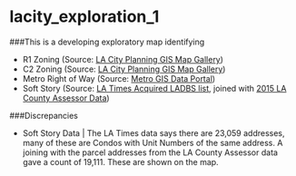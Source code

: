 # lacity_exploration_1

###This is a developing exploratory map identifying
* R1 Zoning (Source: [LA City Planning GIS Map Gallery](http://planning.lacity.org/mapgallery/mapgallery_gisdata/mapgallerydata.htm))
* C2 Zoning (Source: [LA City Planning GIS Map Gallery](http://planning.lacity.org/mapgallery/mapgallery_gisdata/mapgallerydata.htm))
* Metro Right of Way (Source: [Metro GIS Data Portal](http://developer.metro.net/introduction/metro-row/row-download/))
* Soft Story (Source: [LA Times Acquired LADBS list](http://graphics.latimes.com/soft-story-apartments-needing-retrofit/), joined with [2015 LA County Assessor Data](https://data.lacounty.gov/Parcel-/Assessor-Parcels-Data-2015/hvzm-fn38))

###Discrepancies
* Soft Story Data | The LA Times data says there are 23,059 addresses, many of these are Condos with Unit Numbers of the same address. A joining with the parcel addresses from the LA County Assessor data gave a count of 19,111. These are shown on the map.
